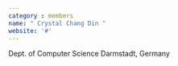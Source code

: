 ```yaml
---
category : members
name: " Crystal Chang Din " 
website: '#'
---
```

Dept. of Computer Science
Darmstadt, Germany

